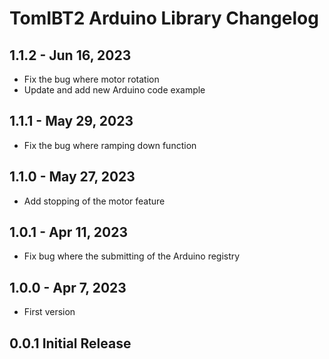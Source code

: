 # TomIBT2 Arduino Library Changelog

## 1.1.2 - Jun 16, 2023

- Fix the bug where motor rotation
- Update and add new Arduino code example

## 1.1.1 - May 29, 2023

- Fix the bug where ramping down function

## 1.1.0 - May 27, 2023

- Add stopping of the motor feature

## 1.0.1 - Apr 11, 2023

- Fix bug where the submitting of the Arduino registry

## 1.0.0 - Apr 7, 2023

- First version

## 0.0.1 Initial Release